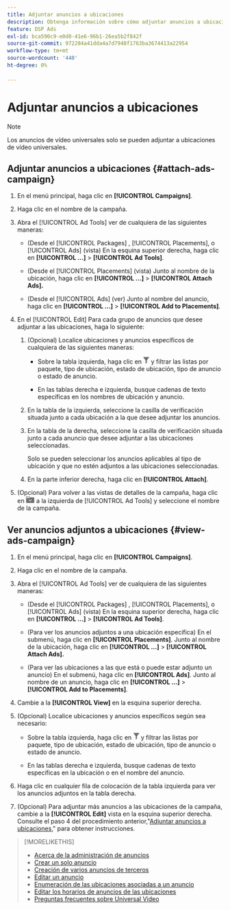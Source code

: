```yaml
---
title: Adjuntar anuncios a ubicaciones
description: Obtenga información sobre cómo adjuntar anuncios a ubicaciones.
feature: DSP Ads
exl-id: bca590c9-e0d0-41e6-96b1-26ea5b2f842f
source-git-commit: 972284a41dda4a7d7948f1763ba3674413a22954
workflow-type: tm+mt
source-wordcount: '440'
ht-degree: 0%

---
```


# Adjuntar anuncios a ubicaciones

>[!NOTE]
>
>Los anuncios de vídeo universales solo se pueden adjuntar a ubicaciones de vídeo universales.

## Adjuntar anuncios a ubicaciones {#attach-ads-campaign}

1. En el menú principal, haga clic en **[!UICONTROL Campaigns]**.

1. Haga clic en el nombre de la campaña.

1. Abra el [!UICONTROL Ad Tools] ver de cualquiera de las siguientes maneras:

   * (Desde el [!UICONTROL Packages] , [!UICONTROL Placements], o [!UICONTROL Ads] (vista) En la esquina superior derecha, haga clic en **[!UICONTROL ...]** > **[!UICONTROL Ad Tools]**.

   * (Desde el [!UICONTROL Placements] (vista) Junto al nombre de la ubicación, haga clic en  **[!UICONTROL ...]** > **[!UICONTROL Attach Ads].**

   * (Desde el [!UICONTROL Ads] (ver) Junto al nombre del anuncio, haga clic en  **[!UICONTROL ...]** > **[!UICONTROL Add to Placements]**.

1. En el [!UICONTROL Edit] Para cada grupo de anuncios que desee adjuntar a las ubicaciones, haga lo siguiente:

   1. (Opcional) Localice ubicaciones y anuncios específicos de cualquiera de las siguientes maneras:

      * Sobre la tabla izquierda, haga clic en ![Filtrar](/help/dsp/assets/filter.png) y filtrar las listas por paquete, tipo de ubicación, estado de ubicación, tipo de anuncio o estado de anuncio.

      * En las tablas derecha e izquierda, busque cadenas de texto específicas en los nombres de ubicación y anuncio.

   1. En la tabla de la izquierda, seleccione la casilla de verificación situada junto a cada ubicación a la que desee adjuntar los anuncios.

   1. En la tabla de la derecha, seleccione la casilla de verificación situada junto a cada anuncio que desee adjuntar a las ubicaciones seleccionadas.

      Solo se pueden seleccionar los anuncios aplicables al tipo de ubicación y que no estén adjuntos a las ubicaciones seleccionadas.

   1. En la parte inferior derecha, haga clic en  **[!UICONTROL Attach]**.

1. (Opcional) Para volver a las vistas de detalles de la campaña, haga clic en ![Volver a la carpeta](/help/dsp/assets/breadcrumb-return.png "Volver a la carpeta") a la izquierda de [!UICONTROL Ad Tools] y seleccione el nombre de la campaña.

## Ver anuncios adjuntos a ubicaciones {#view-ads-campaign}

<!-- should be a separate page, combined with "List the Placements Associated with an Ad" (although that pertains to a single ad only), or maybe just rename this topic -->

1. En el menú principal, haga clic en **[!UICONTROL Campaigns]**.

1. Haga clic en el nombre de la campaña.

1. Abra el [!UICONTROL Ad Tools] ver de cualquiera de las siguientes maneras:

   * (Desde el [!UICONTROL Packages] , [!UICONTROL Placements], o [!UICONTROL Ads] (vista) En la esquina superior derecha, haga clic en **[!UICONTROL ...]** > **[!UICONTROL Ad Tools]**.

   * (Para ver los anuncios adjuntos a una ubicación específica) En el submenú, haga clic en **[!UICONTROL Placements]**. Junto al nombre de la ubicación, haga clic en  **[!UICONTROL ...]** > **[!UICONTROL Attach Ads].**

   * (Para ver las ubicaciones a las que está o puede estar adjunto un anuncio) En el submenú, haga clic en **[!UICONTROL Ads]**. Junto al nombre de un anuncio, haga clic en  **[!UICONTROL ...]** > **[!UICONTROL Add to Placements]**.

1. Cambie a la **[!UICONTROL View]** en la esquina superior derecha.

1. (Opcional) Localice ubicaciones y anuncios específicos según sea necesario:

   * Sobre la tabla izquierda, haga clic en ![Filtrar](/help/dsp/assets/filter.png) y filtrar las listas por paquete, tipo de ubicación, estado de ubicación, tipo de anuncio o estado de anuncio.

   * En las tablas derecha e izquierda, busque cadenas de texto específicas en la ubicación o en el nombre del anuncio.

1. Haga clic en cualquier fila de colocación de la tabla izquierda para ver los anuncios adjuntos en la tabla derecha.

1. (Opcional) Para adjuntar más anuncios a las ubicaciones de la campaña, cambie a la **[!UICONTROL Edit]** vista en la esquina superior derecha. Consulte el paso 4 del procedimiento anterior,&quot;[Adjuntar anuncios a ubicaciones](#attach-ads-campaign),&quot; para obtener instrucciones.

>[!MORELIKETHIS]
>
>* [Acerca de la administración de anuncios](ad-about.md)
>* [Crear un solo anuncio](ad-create.md)
>* [Creación de varios anuncios de terceros](ad-create-multiple.md)
>* [Editar un anuncio](ad-edit.md)
>* [Enumeración de las ubicaciones asociadas a un anuncio](ad-list-placements.md)
>* [Editar los horarios de anuncios de las ubicaciones](/help/dsp/campaign-management/placements/placement-edit-ad-schedule.md)
>* [Preguntas frecuentes sobre Universal Video](/help/dsp/campaign-management/faq-universal-video.md)

